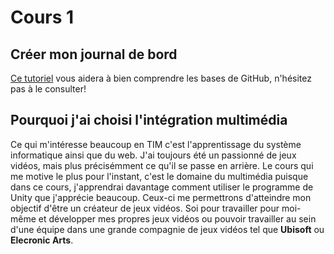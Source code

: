 # Cours 1
## Créer mon journal de bord
[Ce tutoriel](https://guides.github.com/activities/hello-world/) vous aidera à bien comprendre les bases de GitHub, n'hésitez pas à le consulter!

## Pourquoi j'ai choisi l'intégration multimédia
Ce qui m'intéresse beaucoup en TIM c'est l'apprentissage du système informatique ainsi que du web. J'ai toujours été un passionné de jeux vidéos, mais plus précisémment ce qu'il se passe en arrière. Le cours qui me motive le plus pour l'instant, c'est le domaine du multimédia puisque dans ce cours, j'apprendrai davantage comment utiliser le programme de Unity que j'apprécie beaucoup. Ceux-ci me permettrons d'atteindre mon objectif d'être un créateur de jeux vidéos. Soi pour travailler pour moi-même et développer mes propres jeux vidéos ou pouvoir travailler au sein d'une équipe dans une grande compagnie de jeux vidéos tel que __Ubisoft__ ou __Elecronic Arts__.
